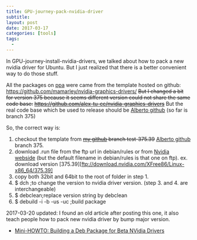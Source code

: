 ```yaml
---
title: GPU-journey-pack-nvidia-driver
subtitle:
layout: post
date: 2017-03-17
categories: [tools]
tags:
  - 
---
```



In GPU-journey-install-nvidia-drivers, we talked about how to pack a new nvidia driver for Ubuntu.
But I just realized that there is a better convenient way to do those stuff.

All the packages on [ppa][] were came from the template hosted on github:
https://github.com/mamarley/nvidia-graphics-drivers/
~~But I changed a bit for version 375 because it seems different version could not share the same code base:~~
~~https://github.com/alex-tu-cc/nvidia-graphics-drivers~~
But the real code base which be used to release should be [Alberto github][] (so far is branch 375)

So, the correct way is:
1. checkout the template from ~~[my github][] branch test-375.39~~ [Alberto github][] branch 375.
2. download .run file from the ftp url in debian/rules or from [Nvidia webside][]
(but the default filename in debian/rules is that one on ftp).
ex. download version [375.39][ftp://download.nvidia.com/XFree86/Linux-x86_64/375.39]
3. copy both 32bit and 64bit to the root of folder in step 1.
4. $ dch ;to change the version to nvidia driver version.
(step 3. and 4. are interchangeable)
5. $ debclean;replace version string by debclean
6. $ debuild -i -b -us -uc ;build package 

2017-03-20 updated:
I found an old article after posting this one, it also teach people how to pack new nvidia driver by bump major version.
 * [Mini-HOWTO: Building a Deb Package for Beta NVidia Drivers](http://atomic-penguin.github.io/blog/2012/12/14/mini-howto-building-a-deb-package-for-beta-nvidia-drivers/)

[ppa]: https://launchpad.net/~graphics-drivers/+archive/ubuntu/ppa
[Nvidia webside]: http://www.nvidia.com/download/driverResults.aspx/114708/en-us
[my github]: https://github.com/alex-tu-cc/nvidia-graphics-drivers
[Alberto github]: https://github.com/tseliot/nvidia-graphics-drivers
